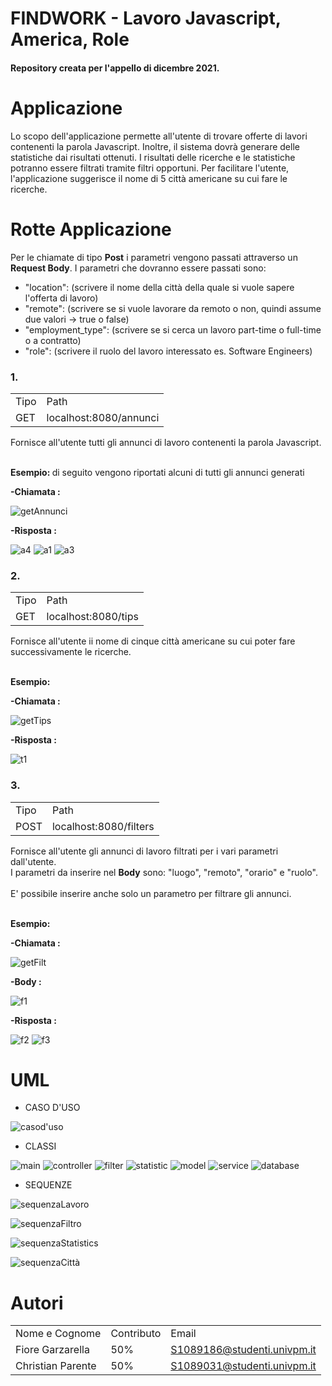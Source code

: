 # FINDWORK - Lavoro Javascript, America, Role  
<h4>Repository creata per l'appello di dicembre 2021.</h4>

# Applicazione

<p>
Lo scopo dell'applicazione permette all'utente di trovare offerte di lavori contenenti la parola Javascript.              
Inoltre, il sistema dovrà generare delle statistiche dai risultati ottenuti.                     
I risultati delle ricerche e le statistiche potranno essere filtrati tramite filtri opportuni.              
Per facilitare l'utente, l'applicazione suggerisce il nome di 5 città americane su cui fare le ricerche.  

</p>

# Rotte Applicazione

<p>
Per le chiamate di tipo <b>Post</b> i parametri vengono passati attraverso un <b>Request Body</b>.                       
I parametri che dovranno essere passati sono:
<ul>
  <li>"location": (scrivere il nome della città della quale si vuole sapere l'offerta di lavoro)</li>

<li>"remote": (scrivere se si vuole lavorare da remoto o non, quindi assume due valori -> true o false)</li>

  <li>"employment_type": (scrivere se si cerca un lavoro part-time o full-time o a contratto)</li>

  <li>"role": (scrivere il ruolo del lavoro interessato es. Software Engineers)</li>
</ul>

<h3>1.</h3>
<table>
  <tr><td>Tipo</td><td>Path</td></tr>
  <tr><td>GET</td><td>localhost:8080/annunci</td></tr>
</table>

Fornisce all'utente tutti gli annunci di lavoro contenenti la parola Javascript.

<br><b>Esempio: </b> di seguito vengono riportati alcuni di tutti gli annunci generati</br>


<b>-Chiamata :</b>                   

![getAnnunci](https://user-images.githubusercontent.com/67264863/144684584-120734f6-8c60-4798-a9a6-a7b30f4a2366.png)

<b>-Risposta :</b>

![a4](https://user-images.githubusercontent.com/67264863/144684596-746a003e-99e8-4f43-8caf-c9bec6571192.png)
![a1](https://user-images.githubusercontent.com/67264863/144684597-ad22b6f2-6512-4e15-b148-99894a199f43.png)
![a3](https://user-images.githubusercontent.com/67264863/144684600-156cbca0-a4f0-4a10-8606-0a149b49c80e.png)

<h3>2.</h3>
<table>
  <tr><td>Tipo</td><td>Path</td></tr>
  <tr><td>GET</td><td>localhost:8080/tips</td></tr>
</table>

Fornisce all'utente ii nome di cinque città americane su cui poter fare successivamente le ricerche.

<br><b>Esempio: </b></br>


<b>-Chiamata :</b>    

![getTips](https://user-images.githubusercontent.com/67264863/144685218-82205472-8130-4134-b53b-db166d3dbc31.png)

<b>-Risposta :</b>

![t1](https://user-images.githubusercontent.com/67264863/144685206-e7b5a841-18cd-4c72-bfaa-1956392f8f35.png)

<h3>3.</h3>
<table>
  <tr><td>Tipo</td><td>Path</td></tr>
  <tr><td>POST</td><td>localhost:8080/filters</td></tr>
</table>

Fornisce all'utente gli annunci di lavoro filtrati per i vari parametri dall'utente.
<br>I parametri da inserire nel <b>Body</b> sono: "luogo", "remoto", "orario" e "ruolo".</br>
<br>E' possibile inserire anche solo un parametro per filtrare gli annunci.</br>

<br><b>Esempio: </b></br>

<b>-Chiamata :</b>

![getFilt](https://user-images.githubusercontent.com/67264863/144686568-00985ea3-bd53-4dd2-be9c-75ef45eefc29.png)

<b>-Body :</b>

![f1](https://user-images.githubusercontent.com/67264863/144686026-6b4bdac8-5b76-48a3-9a2c-743a8b704333.png)

<b>-Risposta :</b>

![f2](https://user-images.githubusercontent.com/67264863/144686065-be956894-0647-4ee4-85f7-c0f79b751cc3.png)
![f3](https://user-images.githubusercontent.com/67264863/144686067-b9c5c992-b66b-4671-84b6-164dbb420111.png)

</p>

# UML

<ul><li>CASO D'USO</li></ul>

![casod'uso](https://user-images.githubusercontent.com/67264863/144681628-93a3b475-ead9-4df3-84ec-35531db9cc74.png)

<ul><li>CLASSI</li></ul>

![main](https://user-images.githubusercontent.com/67264863/144682982-731ac431-a9be-4a72-a16d-db4be3a65c5c.png)
![controller](https://user-images.githubusercontent.com/67264863/144683000-eefb1815-e134-4a75-aebe-e2ed89021232.png)
![filter](https://user-images.githubusercontent.com/67264863/144683009-61b7558c-4da7-4aa4-934a-95c95f2123a8.png)
![statistic](https://user-images.githubusercontent.com/67264863/144683016-f38e23c2-704e-4349-aa55-0e4a4fa218ce.png)
![model](https://user-images.githubusercontent.com/67264863/144683091-ac9adac3-d2bf-4ac2-82f8-6c0f1039e8b8.png)
![service](https://user-images.githubusercontent.com/67264863/144683099-01c0afb1-78fc-4b23-a0b9-02350a315e3f.png)
![database](https://user-images.githubusercontent.com/67264863/144683106-4dc470a7-420c-41bf-88b7-7cd760e2e7bd.png)

<ul><li>SEQUENZE</li></ul>

![sequenzaLavoro](https://user-images.githubusercontent.com/67264863/144681853-25756916-e45a-4d4f-8636-b57ec1e83a2f.png)

![sequenzaFiltro](https://user-images.githubusercontent.com/67264863/144681845-2d8348de-cad4-4087-a513-778614c42010.png)

![sequenzaStatistics](https://user-images.githubusercontent.com/67264863/144681858-76b0bf77-8bdd-4b3f-adf6-c6fb2cdc93d8.png)

![sequenzaCittà](https://user-images.githubusercontent.com/67264863/144707412-a8d57b55-3bbd-44ed-af90-07f11138b27b.png)

# Autori

<table>
<tr><td>Nome e Cognome</td><td>Contributo</td><td>Email</td></tr>
<tr><td>Fiore Garzarella</td><td>50%</td><td><a href="S1089186@studenti.univpm.it">S1089186@studenti.univpm.it</a></td></tr>
<tr><td>Christian Parente</td><td>50%</td><td><a href="S1089031@studenti.univpm.it">S1089031@studenti.univpm.it</a></td></tr>
</table>

